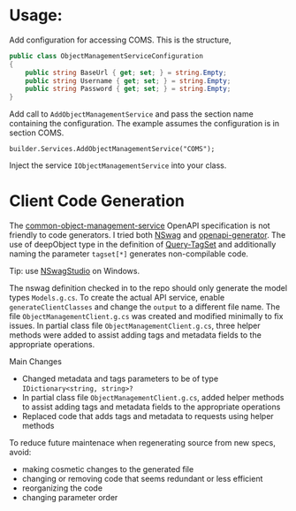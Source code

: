 ﻿
# Usage:

Add configuration for accessing COMS. This is the structure,

```cs
public class ObjectManagementServiceConfiguration
{
    public string BaseUrl { get; set; } = string.Empty;        
    public string Username { get; set; } = string.Empty;
    public string Password { get; set; } = string.Empty;
}
```

Add call to `AddObjectManagementService` and pass the section name containing the configuration. The example assumes the configuration is in section COMS.

```
builder.Services.AddObjectManagementService("COMS");
```

Inject the service `IObjectManagementService` into your class.


# Client Code Generation

The [common-object-management-service](https://github.com/bcgov/common-object-management-service) 
OpenAPI specification is not friendly to code generators. I tried both [NSwag](https://github.com/RicoSuter/NSwag) and [
openapi-generator](https://github.com/OpenAPITools/openapi-generator). The use of deepObject type in the definition of 
[Query-TagSet](https://github.com/bcgov/common-object-management-service/blob/aa07302743730b0aaa131d6e4c8d0164498f67bc/app/src/docs/v1.api-spec.yaml#L992-L1003)
and additionally naming the parameter `tagset[*]` generates non-compilable code.

Tip: use [NSwagStudio](https://github.com/RicoSuter/NSwag/wiki/NSwagStudio) on Windows.

The nswag definition checked in to the repo should only generate the model types `Models.g.cs`. To create the actual API service,
enable `generateClientClasses` and change the `output` to a different file name.  The file `ObjectManagementClient.g.cs` was created
and modified minimally to fix issues.  In partial class file `ObjectManagementClient.g.cs`, three helper methods were added to assist
adding tags and metadata fields to the appropriate operations.

Main Changes

* Changed metadata and tags parameters to be of type `IDictionary<string, string>?`
* In partial class file `ObjectManagementClient.g.cs`, added helper methods to assist adding tags and metadata fields to the appropriate operations
* Replaced code that adds tags and metadata to requests using helper methods

To reduce future maintenace when regenerating source from new specs, avoid:

* making cosmetic changes to the generated file
* changing or removing code that seems redundant or less efficient
* reorganizing the code
* changing parameter order
